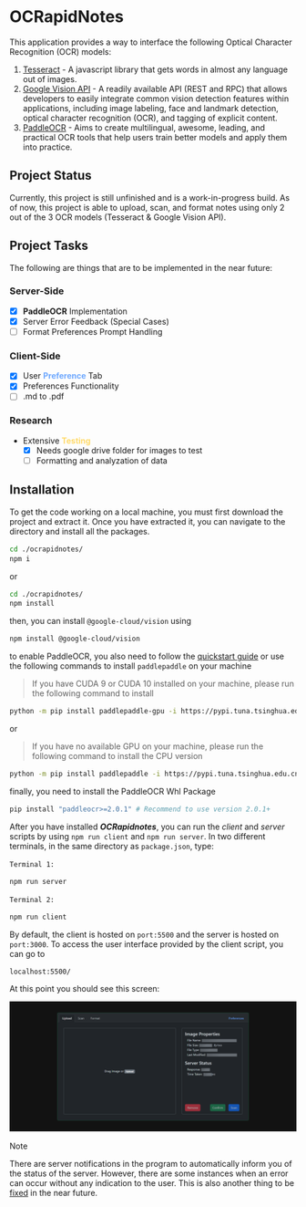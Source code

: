 # OCRapidNotes

This application provides a way to interface the following Optical Character Recognition (OCR) models:

1. [Tesseract](https://www.npmjs.com/package/tesseract.js) - A javascript library that gets words in almost any language out of images.
2. [Google Vision API](https://cloud.google.com/vision?hl=en) - A readily available API (REST and RPC) that allows developers to easily integrate common vision detection features within applications, including image labeling, face and landmark detection, optical character recognition (OCR), and tagging of explicit content.
3. [PaddleOCR](https://github.com/PaddlePaddle/PaddleOCR) - Aims to create multilingual, awesome, leading, and practical OCR tools that help users train better models and apply them into practice.

## Project Status

Currently, this project is still unfinished and is a work-in-progress build. As of now, this project is able to upload, scan, and format notes using only 2 out of the 3 OCR models (Tesseract & Google Vision API).

## Project Tasks

The following are things that are to be implemented in the near future:

### Server-Side

- [x] **PaddleOCR** Implementation
- [x] Server Error Feedback (Special Cases)
- [ ] Format Preferences Prompt Handling

### Client-Side

- [x] User <font color="#6ea8fe">**Preference**</font> Tab
- [x] Preferences Functionality
- [ ] .md to .pdf

### Research

- Extensive <font color="#ffda6a">**Testing**</font>
  - [x] Needs google drive folder for images to test
  - [ ] Formatting and analyzation of data

## Installation

To get the code working on a local machine, you must first download the project and extract it. Once you have extracted it, you can navigate to the directory and install all the packages.

```bash
cd ./ocrapidnotes/
npm i
```

or

```bash
cd ./ocrapidnotes/
npm install
```

then, you can install `@google-cloud/vision` using

```bash
npm install @google-cloud/vision
```

to enable PaddleOCR, you also need to follow the [quickstart guide](https://github.com/PaddlePaddle/PaddleOCR/blob/release/2.7/doc/doc_en/quickstart_en.md) or use the following commands to install `paddlepaddle` on your machine

> If you have CUDA 9 or CUDA 10 installed on your machine, please run the following command to install

```bash
python -m pip install paddlepaddle-gpu -i https://pypi.tuna.tsinghua.edu.cn/simple
```

or

> If you have no available GPU on your machine, please run the following command to install the CPU version

```bash
python -m pip install paddlepaddle -i https://pypi.tuna.tsinghua.edu.cn/simple
```

finally, you need to install the PaddleOCR Whl Package

```bash
pip install "paddleocr>=2.0.1" # Recommend to use version 2.0.1+
```

After you have installed **_OCRapidnotes_**, you can run the _client_ and _server_ scripts by using `npm run client` and `npm run server`. In two different terminals, in the same directory as `package.json`, type:

`Terminal 1:`

```bash
npm run server
```

`Terminal 2:`

```bash
npm run client
```

By default, the client is hosted on `port:5500` and the server is hosted on `port:3000`. To access the user interface provided by the client script, you can go to

```bash
localhost:5500/
```

At this point you should see this screen:

![A webpage that contains the user interface for the upload section of the software prototype, OCRapidnotes. The components are made using React Bootstrap and Bootstrap CSS along with customized styling.](./doc/images/upload_none.png)

> [!NOTE]
> There are server notifications in the program to automatically inform you of the status of the server. However, there are some instances when an error can occur without any indication to the user. This is also another thing to be [fixed](#server-side) in the near future.
